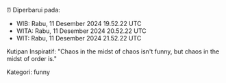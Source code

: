 ⏰ Diperbarui pada:
- WIB: Rabu, 11 Desember 2024 19.52.22 UTC
- WITA: Rabu, 11 Desember 2024 20.52.22 UTC
- WIT: Rabu, 11 Desember 2024 21.52.22 UTC

Kutipan Inspiratif:
"Chaos in the midst of chaos isn't funny, but chaos in the midst of order is."


Kategori: funny

